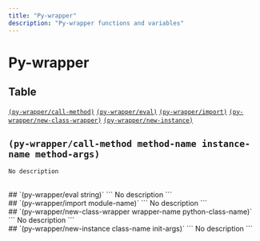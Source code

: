 ```yaml
---
title: "Py-wrapper"
description: "Py-wrapper functions and variables"
---
```


# Py-wrapper

## Table

[`(py-wrapper/call-method)`](#py-wrapper/call-method)  [`(py-wrapper/eval)`](#py-wrapper/eval)  [`(py-wrapper/import)`](#py-wrapper/import)  [`(py-wrapper/new-class-wrapper)`](#py-wrapper/new-class-wrapper)  [`(py-wrapper/new-instance)`](#py-wrapper/new-instance)  
## `(py-wrapper/call-method method-name instance-name method-args)`
<a id="py-wrapper/call-method"></a>
```
No description
```

<br>
## `(py-wrapper/eval string)`
<a id="py-wrapper/eval"></a>
```
No description
```

<br>
## `(py-wrapper/import module-name)`
<a id="py-wrapper/import"></a>
```
No description
```

<br>
## `(py-wrapper/new-class-wrapper wrapper-name python-class-name)`
<a id="py-wrapper/new-class-wrapper"></a>
```
No description
```

<br>
## `(py-wrapper/new-instance class-name init-args)`
<a id="py-wrapper/new-instance"></a>
```
No description
```

<br>
